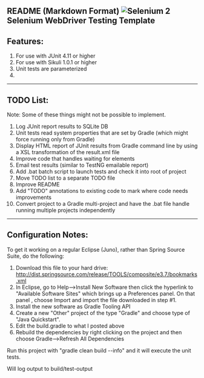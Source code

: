 README (Markdown Format)
![Selenium 2](http://seleniumhq.org/images/big-logo.png)
Selenium WebDriver Testing Template
---------------------------
## Features:
1. For use with JUnit 4.11 or higher
2. For use with Sikuli 1.0.1 or higher
3. Unit tests are parameterized
4. 

---------------------------
## TODO List:

Note: Some of these things might not be possible to implement.

1. Log JUnit report results to SQLite DB
2. Unit tests read system properties that are set by Gradle (which might force running only from Gradle)
3. Display HTML report of JUnit results from Gradle command line by using a XSL transformation of the result.xml file
4. Improve code that handles waiting for elements
5. Email test results (similar to TestNG emailable report)
6. Add .bat  batch script to launch tests and check it into root of project
7. Move TODO list to a separate TODO file
8. Improve README
9. Add "TODO" annotations to existing code to mark where code needs improvements
10. Convert project to a Gradle multi-project and have the .bat file handle running multiple projects independently

 
----------------------------
## Configuration Notes:

To get it working on a regular Eclipse (Juno), rather than Spring Source Suite, do the following: 
 
1. Download this file to your hard drive: 
http://dist.springsource.com/release/TOOLS/composite/e3.7/bookmarks.xml 
2. In Eclipse, go to Help-->Install New Software then click the hyperlink to "Available Software Sites" which brings up a Preferences panel. On that panel , choose Import and import the file downloaded in step #1. 
3. Install the new software as Gradle Tooling API 
4. Create a new "Other" project of the type "Gradle" and choose type of "Java Quickstart".  
5. Edit the build.gradle to what I posted above 
6. Rebuild the dependencies by right clicking on the project and then choose Gradle-->Refresh All Dependencies 
 
Run this project with "gradle clean build --info" and it will execute the unit tests. 
 
Will log output to build/test-output 
 

